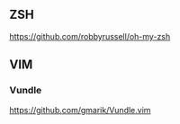 
## ZSH

https://github.com/robbyrussell/oh-my-zsh

## VIM

### Vundle

https://github.com/gmarik/Vundle.vim
